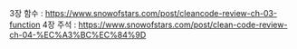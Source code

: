 3장 함수 : https://www.snowofstars.com/post/cleancode-review-ch-03-function
4장 주석 : https://www.snowofstars.com/post/clean-code-review-ch-04-%EC%A3%BC%EC%84%9D
